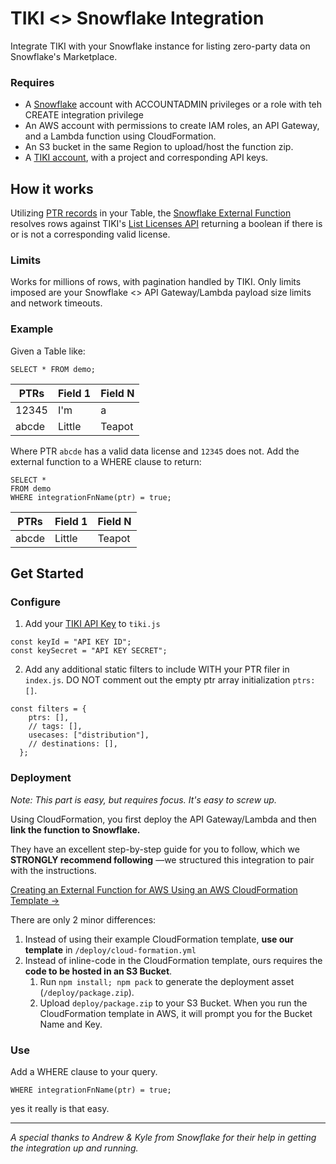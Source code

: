 # TIKI <> Snowflake Integration

Integrate TIKI with your Snowflake instance for listing zero-party data on Snowflake's Marketplace.

### Requires

- A [Snowflake](https://signup.snowflake.com) account with ACCOUNTADMIN privileges or a role with teh CREATE integration privilege
- An AWS account with permissions to create IAM roles, an API Gateway, and a Lambda function using CloudFormation.
- An S3 bucket in the same Region to upload/host the function zip.
- A [TIKI account](https://console.mytiki.com), with a project and corresponding API keys.


## How it works
Utilizing [PTR records](https://mytiki.com/docs/license-customization) in your Table, the [Snowflake External Function](https://docs.snowflake.com/en/sql-reference/external-functions-creating-aws-planning) resolves rows against TIKI's [List Licenses API](https://mytiki.com/reference/list-licenses) returning a boolean if there is or is not a corresponding valid license.

### Limits
Works for millions of rows, with pagination handled by TIKI. Only limits imposed are your Snowflake <> API Gateway/Lambda payload size limits and network timeouts.

### Example

Given a Table like:

`SELECT * FROM demo;`

| PTRs  | Field 1 | Field N |
|-------|---------|---------|
| 12345 | I'm     | a       |
| abcde | Little  | Teapot  |

Where PTR `abcde` has a valid data license and `12345` does not. Add the external function to a WHERE clause to return:

```
SELECT *
FROM demo
WHERE integrationFnName(ptr) = true;
```

| PTRs  | Field 1 | Field N |
|-------|---------|---------|
| abcde | Little  | Teapot  |

## Get Started

### Configure

1. Add your [TIKI API Key](https://console.mytiki.com) to `tiki.js`
```
const keyId = "API KEY ID";
const keySecret = "API KEY SECRET";
```

2. Add any additional static filters to include WITH your PTR filer in `index.js`. DO NOT comment out the empty ptr array initialization `ptrs: []`.
```
const filters = {
    ptrs: [],
    // tags: [],
    usecases: ["distribution"],
    // destinations: [],
  };
```

### Deployment
*Note: This part is easy, but requires focus. It's easy to screw up.*

Using CloudFormation, you first deploy the API Gateway/Lambda and then **link the function to Snowflake.**

They have an excellent step-by-step guide for you to follow, which we **STRONGLY recommend following** —we structured this integration to pair with the instructions.

[Creating an External Function for AWS Using an AWS CloudFormation Template →](https://docs.snowflake.com/en/sql-reference/external-functions-creating-aws-template)

There are only 2 minor differences:

1. Instead of using their example CloudFormation template, **use our template** in `/deploy/cloud-formation.yml`
2. Instead of inline-code in the CloudFormation template, ours requires the **code to be hosted in an S3 Bucket**.
   1. Run `npm install; npm pack` to generate the deployment asset (`/deploy/package.zip`).
   2. Upload `deploy/package.zip` to your S3 Bucket. When you run the CloudFormation template in AWS, it will prompt you for the Bucket Name and Key.

### Use
Add a WHERE clause to your query.

```
WHERE integrationFnName(ptr) = true;
```

yes it really is that easy.

---

*A special thanks to Andrew & Kyle from Snowflake for their help in getting the integration up and running.*
